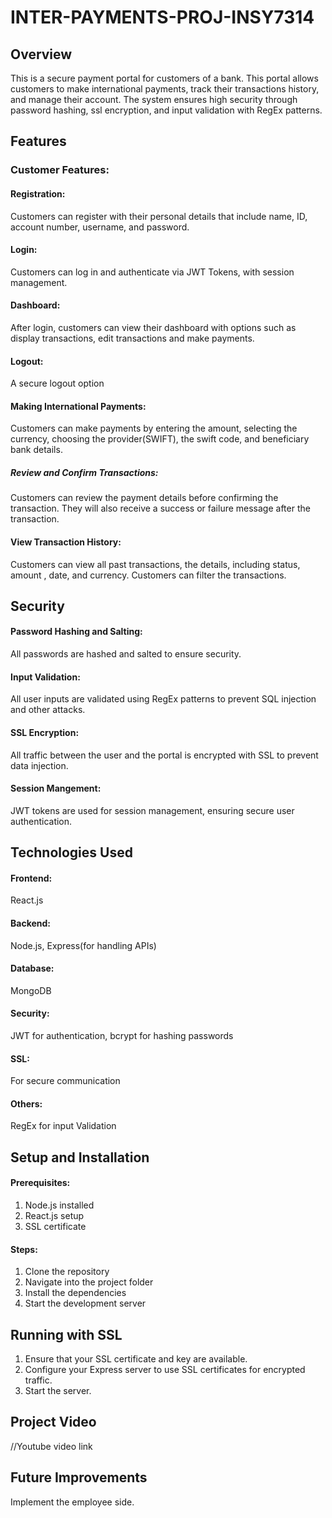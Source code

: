 # INTER-PAYMENTS-PROJ-INSY7314

## Overview
This is a secure payment portal for customers of a bank. This portal allows customers to make international payments, track their transactions history, and manage their account. The system ensures high security through password hashing, ssl encryption, and input validation with RegEx patterns.

## Features
### Customer Features:
#### Registration:
Customers can register with their personal details that include name, ID, account number, username, and password.
#### Login:
Customers can log in  and authenticate via JWT Tokens, with session management.
#### Dashboard: 
After login, customers can view their dashboard with options such as display transactions, edit transactions and make payments.
#### Logout:
A secure logout option
#### Making International Payments: 
Customers can make payments by entering the amount, selecting the currency, choosing the provider(SWIFT), the swift code, and beneficiary bank details.
##### Review and Confirm Transactions: 
Customers can review the payment details before confirming the transaction. They will also receive a success or failure message after the transaction.
#### View Transaction History:
Customers can view all past transactions, the details, including status, amount , date, and currency.
Customers can filter the transactions.

## Security
#### Password Hashing and Salting:
All passwords are hashed and salted to ensure security.
#### Input Validation: 
All user inputs are validated using RegEx patterns to prevent SQL injection and other attacks.
#### SSL Encryption: 
All traffic between the user and the portal is encrypted with SSL to prevent data injection.
#### Session Mangement:
JWT tokens are used for session management, ensuring secure user authentication.

## Technologies Used
#### Frontend:
React.js
#### Backend:
Node.js, Express(for handling APIs)
#### Database:
MongoDB
#### Security: 
JWT for authentication, bcrypt for hashing passwords
#### SSL:
For secure communication
#### Others:
RegEx for input Validation

## Setup and Installation
#### Prerequisites:
1. Node.js installed
2. React.js setup
3. SSL certificate

#### Steps:
1. Clone the repository
2. Navigate into the project folder
3. Install the dependencies
4. Start the development server

## Running with SSL
1. Ensure that your SSL certificate and key are available.
2. Configure your Express server to use SSL certificates for encrypted traffic.
3. Start the server.

## Project Video
//Youtube video link

## Future Improvements
Implement the employee side.


